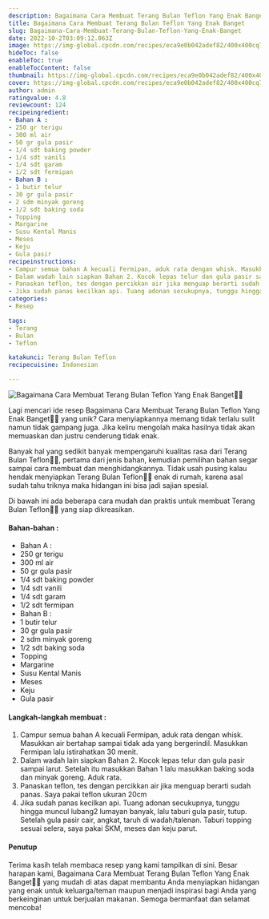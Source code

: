 ```yaml
---
description: Bagaimana Cara Membuat Terang Bulan Teflon Yang Enak Banget"
title: Bagaimana Cara Membuat Terang Bulan Teflon Yang Enak Banget
slug: Bagaimana-Cara-Membuat-Terang-Bulan-Teflon-Yang-Enak-Banget
date: 2022-10-2T03:09:12.063Z
image: https://img-global.cpcdn.com/recipes/eca9e0b042adef82/400x400cq70/photo.jpg
hideToc: false
enableToc: true
enableTocContent: false
thumbnail: https://img-global.cpcdn.com/recipes/eca9e0b042adef82/400x400cq70/photo.jpg
cover: https://img-global.cpcdn.com/recipes/eca9e0b042adef82/400x400cq70/photo.jpg
author: admin
ratingvalue: 4.8
reviewcount: 124
recipeingredient:
- Bahan A :
- 250 gr terigu
- 300 ml air
- 50 gr gula pasir
- 1/4 sdt baking powder
- 1/4 sdt vanili
- 1/4 sdt garam
- 1/2 sdt fermipan
- Bahan B :
- 1 butir telur
- 30 gr gula pasir
- 2 sdm minyak goreng
- 1/2 sdt baking soda
- Topping
- Margarine
- Susu Kental Manis
- Meses
- Keju
- Gula pasir
recipeinstructions:
- Campur semua bahan A kecuali Fermipan, aduk rata dengan whisk. Masukkan air bertahap sampai tidak ada yang bergerindil. Masukkan Fermipan lalu istirahatkan 30 menit.
- Dalam wadah lain siapkan Bahan 2. Kocok lepas telur dan gula pasir sampai larut. Setelah itu masukkan Bahan 1 lalu masukkan baking soda dan minyak goreng. Aduk rata.
- Panaskan teflon, tes dengan percikkan air jika menguap berarti sudah panas. Saya pakai teflon ukuran 20cm
- Jika sudah panas kecilkan api. Tuang adonan secukupnya, tunggu hingga muncul lubang2 lumayan banyak, lalu taburi gula pasir, tutup. Setelah gula pasir cair, angkat, taruh di wadah/talenan. Taburi topping sesuai selera, saya pakai SKM, meses dan keju parut.
categories:
- Resep

tags:
- Terang
- Bulan
- Teflon

katakunci: Terang Bulan Teflon
recipecuisine: Indonesian

---
```


![Bagaimana Cara Membuat Terang Bulan Teflon Yang Enak Banget👩‍🍳](https://img-global.cpcdn.com/recipes/eca9e0b042adef82/400x400cq70/photo.jpg)

Lagi mencari ide resep Bagaimana Cara Membuat Terang Bulan Teflon Yang Enak Banget👩‍🍳 yang unik? Cara menyiapkannya memang tidak terlalu sulit namun tidak gampang juga. Jika keliru mengolah maka hasilnya tidak akan memuaskan dan justru cenderung tidak enak.

Banyak hal yang sedikit banyak mempengaruhi kualitas rasa dari Terang Bulan Teflon👩‍🍳, pertama dari jenis bahan, kemudian pemilihan bahan segar sampai cara membuat dan menghidangkannya. Tidak usah pusing kalau hendak menyiapkan Terang Bulan Teflon👩‍🍳 enak di rumah, karena asal sudah tahu triknya maka hidangan ini bisa jadi sajian spesial.

Di bawah ini ada beberapa cara mudah dan praktis untuk membuat Terang Bulan Teflon👩‍🍳 yang siap dikreasikan.

<!--inarticleads1-->

#### Bahan-bahan :

- Bahan A :
- 250 gr terigu
- 300 ml air
- 50 gr gula pasir
- 1/4 sdt baking powder
- 1/4 sdt vanili
- 1/4 sdt garam
- 1/2 sdt fermipan
- Bahan B :
- 1 butir telur
- 30 gr gula pasir
- 2 sdm minyak goreng
- 1/2 sdt baking soda
- Topping
- Margarine
- Susu Kental Manis
- Meses
- Keju
- Gula pasir

<!--inarticleads2-->

#### Langkah-langkah membuat :

1. Campur semua bahan A kecuali Fermipan, aduk rata dengan whisk. Masukkan air bertahap sampai tidak ada yang bergerindil. Masukkan Fermipan lalu istirahatkan 30 menit.
1. Dalam wadah lain siapkan Bahan 2. Kocok lepas telur dan gula pasir sampai larut. Setelah itu masukkan Bahan 1 lalu masukkan baking soda dan minyak goreng. Aduk rata.
1. Panaskan teflon, tes dengan percikkan air jika menguap berarti sudah panas. Saya pakai teflon ukuran 20cm
1. Jika sudah panas kecilkan api. Tuang adonan secukupnya, tunggu hingga muncul lubang2 lumayan banyak, lalu taburi gula pasir, tutup. Setelah gula pasir cair, angkat, taruh di wadah/talenan. Taburi topping sesuai selera, saya pakai SKM, meses dan keju parut.

#### Penutup

Terima kasih telah membaca resep yang kami tampilkan di sini. Besar harapan kami, Bagaimana Cara Membuat Terang Bulan Teflon Yang Enak Banget👩‍🍳 yang mudah di atas dapat membantu Anda menyiapkan hidangan yang enak untuk keluarga/teman maupun menjadi inspirasi bagi Anda yang berkeinginan untuk berjualan makanan. Semoga bermanfaat dan selamat mencoba!